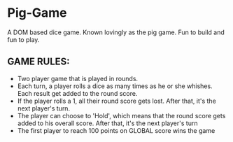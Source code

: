 # Pig-Game
A DOM based dice game.
Known lovingly as the pig game. Fun to build and fun to play.

## GAME RULES:

* Two player game that is played in rounds.
* Each turn, a player rolls a dice as many times as he or she whishes. Each result get added to the round score.
* If the player rolls a 1, all their round score gets lost. After that, it's the next player's turn.
* The player can choose to 'Hold', which means that the round score gets added to his overall score. After that, it's the next player's turn
* The first player to reach 100 points on GLOBAL score wins the game


